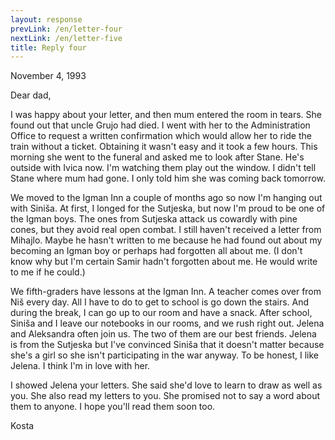 ```yaml
---
layout: response
prevLink: /en/letter-four
nextLink: /en/letter-five
title: Reply four
---
```


<div class="Response-date">November 4, 1993</div>

Dear dad,

I was happy about your letter, and then mum entered the room in tears. She found out that uncle Grujo had died. I went with her to the Administration Office to request a written confirmation which would allow her to ride the train without a ticket. Obtaining it wasn't easy and it took a few hours. This morning she went to the funeral and asked me to look after Stane. He's outside with Ivica now. I'm watching them play out the window. I didn't tell Stane where mum had gone. I only told him she was coming back tomorrow.

We moved to the Igman Inn a couple of months ago so now I'm hanging out with Siniša. At first, I longed for the Sutjeska, but now I'm proud to be one of the Igman boys. The ones from Sutjeska attack us cowardly with pine cones, but they avoid real open combat. I still haven't received a letter from Mihajlo. Maybe he hasn't written to me because he had found out about my becoming an Igman boy or perhaps had forgotten all about me. (I don't know why but I'm certain Samir hadn't forgotten about me. He would write to me if he could.)

We fifth-graders have lessons at the Igman Inn. A teacher comes over from Niš every day. All I have to do to get to school is go down the stairs. And during the break, I can go up to our room and have a snack. After school, Siniša and I leave our notebooks in our rooms, and we rush right out. Jelena and Aleksandra often join us. The two of them are our best friends. Jelena is from the Sutjeska but I've convinced Siniša that it doesn't matter because she's a girl so she isn't participating in the war anyway. To be honest, I like Jelena. I think I'm in love with her.

I showed Jelena your letters. She said she'd love to learn to draw as well as you. She also read my letters to you. She promised not to say a word about them to anyone. I hope you'll read them soon too.


<div class="Response-signature">Kosta</div>
